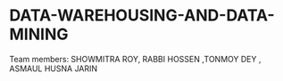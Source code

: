 # DATA-WAREHOUSING-AND-DATA-MINING
Team members: SHOWMITRA ROY, RABBI HOSSEN ,TONMOY DEY , ASMAUL HUSNA JARIN 
